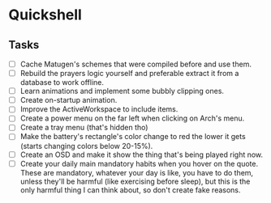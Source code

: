 # Quickshell

## Tasks

- [ ] Cache Matugen's schemes that were compiled before and use them.
- [ ] Rebuild the prayers logic yourself and preferable extract it from a
      database to work offline.
- [ ] Learn animations and implement some bubbly clipping ones.
- [ ] Create on-startup animation.
- [ ] Improve the ActiveWorkspace to include items.
- [ ] Create a power menu on the far left when clicking on Arch's menu.
- [ ] Create a tray menu (that's hidden tho)
- [ ] Make the battery's rectangle's color change to red the lower it gets
      (starts changing colors below 20-15%).
- [ ] Create an OSD and make it show the thing that's being played right now.
- [ ] Create your daily main mandatory habits when you hover on the quote. These
      are mandatory, whatever your day is like, you have to do them, unless
      they'll be harmful (like exercising before sleep), but this is the only
      harmful thing I can think about, so don't create fake reasons.
